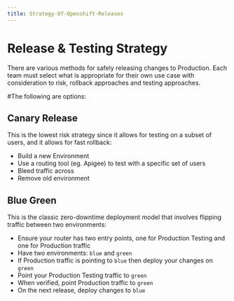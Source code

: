 ```yaml
---
title: Strategy-Of-Openshift-Releases
---
```


# Release & Testing Strategy
There are various methods for safely releasing changes to Production. Each team must select what is appropriate for their own use case with consideration to risk, rollback approaches and testing approaches.

#The following are options:

## Canary Release
This is the lowest risk strategy since it allows for testing on a subset of users, and it allows for fast rollback:

* Build a new Environment
* Use a routing tool (eg. Apigee) to test with a specific set of users
* Bleed traffic across
* Remove old environment

## Blue Green
 This is the classic zero-downtime deployment model that involves flipping traffic between two environments:
* Ensure your router has two entry points, one for Production Testing and one for Production traffic
* Have two environments: `blue` and `green`
* If Production traffic is pointing to `blue` then deploy your changes on `green`
* Point your Production Testing traffic to `green`
* When verified, point Production traffic to `green`
* On the next release, deploy changes to `blue`

